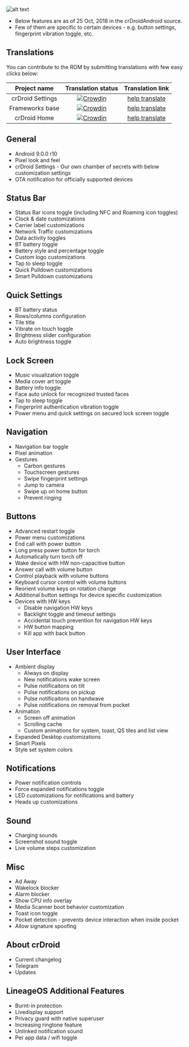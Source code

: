 ![alt text][logo]

  [logo]:https://crdroid.net/images/logo.png ""
* Below features are as of 25 Oct, 2018 in the crDroidAndroid source.
* Few of them are specific to certain devices - e.g. button settings, fingerprint vibration toggle, etc.

Translations
----------
You can contribute to the ROM by submitting translations with few easy clicks below:

| Project name | Translation status | Translation link |
|    :---:     |     :---:      |     :---:     |
| crDroid Settings   | [![Crowdin](https://d322cqt584bo4o.cloudfront.net/crdroid-translation/localized.svg)](https://crowdin.com/project/crdroid-translation)     | [help translate](https://crowdin.com/project/crdroid-translation)    |
| Frameworks base     | [![Crowdin](https://d322cqt584bo4o.cloudfront.net/crdroid-frameworks-base/localized.svg)](https://crowdin.com/project/crdroid-frameworks-base)       | [help translate](https://crowdin.com/project/crdroid-frameworks-base)      |
| crDroid Home     | [![Crowdin](https://d322cqt584bo4o.cloudfront.net/crdroid-home/localized.svg)](https://crowdin.com/project/crdroid-home)       | [help translate](https://crowdin.com/project/crdroid-home)      |

General
----------
* Android 9.0.0 r10
* Pixel look and feel
* crDroid Settings - Our own chamber of secrets with below customization settings
* OTA notification for officially supported devices
<!--* crDroid Music - Music player based on Phonograph -->
<!--* crDroid File Manager - File manager based on Amaze File manager -->
<!--* crDroid Home - Revamped and customized launcher with Google now integration -->
<!--* ART and BIONIC optimizations -->

Status Bar
----------
* Status Bar icons toggle (including NFC and Roaming icon toggles)
* Clock & date customizations
* Carrier label customizations
* Network Traffic customizations
* Data activity toggles
* BT battery toggle
* Battery style and percentage toggle
* Custom logo customizations
* Tap to sleep toggle
* Quick Pulldown customizations
* Smart Pulldown customizations
<!--
* Ticker customizations
* Customization for weather info in statusbar 
* Battery Bar customizations
* Brightness gesture control
-->

Quick Settings
----------
* BT battery status
* Rows/columns configuration
* Tile title
* Vibrate on touch toggle
* Brightness slider configuration
* Auto brightness toggle
<!--
* Additional tiles: Sync, Caffeine, Ambient notifications, Always On display, Sound, Volume, Compass,
  USB Tethering, Music, Expanded Desktop, PIP, Weather, Reboot/Recovery/Power Off, HW keys 
* Custom header customizations
* Weather tile customizations
* Quick scroller for small QS tiles
-->

Lock Screen
----------
* Music visualization toggle
* Media cover art toggle
* Battery info toggle
* Face auto unlock for recognized trusted faces
* Tap to sleep toggle
* Fingerprint authentication vibration toggle
* Power menu and quick settings on secured lock screen toggle
<!--
* Notifications customizations 
* Customization for weather on lockscreen
-->

<!-- Recents Screen
----------
* Icon pack support
* Immersive recents toggle
* Memory bar toggle
* Clear All FAB button customizations
* Misc buttons toggle
* Deep clear
* Slim recents customizations -->

Navigation
----------
* Navigation bar toggle
* Pixel animation
* Gestures
  * Carbon gestures 
  * Touchscreen gestures
  * Swipe fingerprint settings
  * Jump to camera
  * Swipe up on home button
  * Prevent ringing
<!--
* Stock navbar customizations
* DUI Smartbar customizations
* DUI Fling customizations
* Navbar height customizations
* Dynamic Navbar toggle
* Pulse customizations - Music visualization for smart bar 
-->

Buttons
----------
* Advanced restart toggle
* Power menu customizations
* End call with power button
* Long press power button for torch
* Automatically turn torch off
* Wake device with HW non-capacitive button
* Answer call with volume button
* Control playback with volume buttons
* Keyboard cursor control with volume buttons
* Reorient volume keys on rotation change
* Additional button settings for device specific customization
* Devices with HW keys
  * Disable navigation HW keys
  * Backlight toggle and timeout settings
  * Accidental touch prevention for navigation HW keys
  * HW button mapping 
  * Kill app with back button

User Interface
----------
* Ambient display
  * Always on display
  * New notifications wake screen
  * Pulse notificaitons on tilt
  * Pulse notifications on pickup
  * Pulse notificaitons on handwave
  * Pulse notifications on removal from pocket
* Animation
  * Screen off animation
  * Scrolling cache
  * Custom animations for system, toast, QS tiles and list view
* Expanded Desktop customizations
* Smart Pixels
* Style set system colors
<!--
* Ambient music ticker customizations
* Font customizations
* Gesture settings
* Swipe notifications with back-mounted FP sensor
* Android P animation toggle
* Toggle to disable animations
-->

Notifications
----------
* Power notification controls
* Force expanded notifications toggle
* LED customizations for notifications and battery
* Heads up customizations

Sound
----------
* Charging sounds
* Screenshot sound toggle
* Live volume steps customization
<!-- 
* Suppress notification sound when no media is playing and/or screen is on 
-->

Misc
----------
* Ad Away
* Wakelock blocker
* Alarm blocker
* Show CPU info overlay
* Media Scanner boot behavior customization
* Toast icon toggle 
* Pocket detection - prevents device interaction when inside pocket
* Allow signature spoofing
<!-- 
* Suspend actions
* Auto USB mode chooser customization
* Three finger swipe for screenshot toggle
* Partial screenshot via volume key toggle
-->

About crDroid
----------
* Current changelog
* Telegram
* Updates

LineageOS Additional Features 
----------
* Burnt-in protection
* Livedisplay support
* Privacy guard with native superuser
* Increasing ringtone feature
* Unlinked notification sound
* Per app data / wifi toggle
